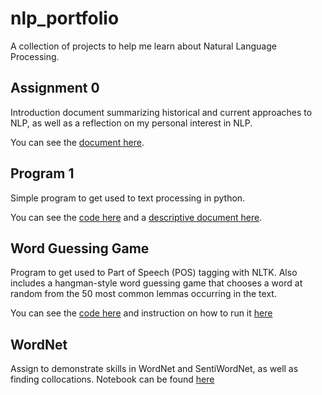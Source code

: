 # nlp_portfolio
A collection of projects to help me learn about Natural Language Processing.

## Assignment 0
Introduction document summarizing historical and current approaches to NLP, as well as a reflection on my personal interest in NLP.

You can see the [document here](Overview_of_NLP.pdf).

## Program 1
Simple program to get used to text processing in python.

You can see the [code here](Assignment1/main.py) and a [descriptive document here](Assignment1/readme.md).

## Word Guessing Game
Program to get used to Part of Speech (POS) tagging with NLTK. Also includes a hangman-style word guessing game that chooses a word at random from the 50 most common lemmas occurring in the text.

You can see the [code here](Word_Guessing_Game/main.py) and instruction on how to run it [here](Word_Guessing_Game/readme.md)


## WordNet
Assign to demonstrate skills in WordNet and SentiWordNet, as well as finding collocations. Notebook can be found [here](NLP_WordNet.ipynb)

